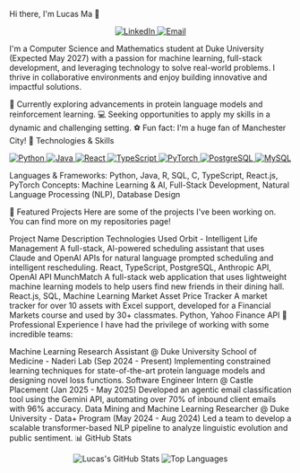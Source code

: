 Hi there, I'm Lucas Ma 👋
<p align="center">
<a href="https://www.linkedin.com/in/lucas-s-ma" target="_blank">
<img src="https://img.shields.io/badge/LinkedIn-0077B5?style=for-the-badge&logo=linkedin&logoColor=white" alt="LinkedIn"/>
</a>
<a href="mailto:lucas.ma@duke.edu">
<img src="https://img.shields.io/badge/Email-D14836?style=for-the-badge&logo=gmail&logoColor=white" alt="Email"/>
</a>
</p>
I'm a Computer Science and Mathematics student at Duke University (Expected May 2027) with a passion for machine learning, full-stack development, and leveraging technology to solve real-world problems. I thrive in collaborative environments and enjoy building innovative and impactful solutions.

🧠 Currently exploring advancements in protein language models and reinforcement learning.
💻 Seeking opportunities to apply my skills in a dynamic and challenging setting.
⚽ Fun fact: I'm a huge fan of Manchester City!
🔧 Technologies & Skills
<p align="left">
<a href="https://www.python.org" target="_blank"> <img src="https://img.shields.io/badge/Python-3776AB?style=for-the-badge&logo=python&logoColor=white" alt="Python"/> </a>
<a href="https://www.java.com" target="_blank"> <img src="https://img.shields.io/badge/Java-ED8B00?style=for-the-badge&logo=java&logoColor=white" alt="Java"/> </a>
<a href="https://reactjs.org/" target="_blank"> <img src="https://img.shields.io/badge/React-20232A?style=for-the-badge&logo=react&logoColor=61DAFB" alt="React"/> </a>
<a href="https://www.typescriptlang.org/" target="_blank"> <img src="https://img.shields.io/badge/TypeScript-007ACC?style=for-the-badge&logo=typescript&logoColor=white" alt="TypeScript"/> </a>
<a href="https://pytorch.org/" target="_blank"> <img src="https://img.shields.io/badge/PyTorch-EE4C2C?style=for-the-badge&logo=pytorch&logoColor=white" alt="PyTorch"/> </a>
<a href="https://www.postgresql.org" target="_blank"> <img src="https://img.shields.io/badge/PostgreSQL-316192?style=for-the-badge&logo=postgresql&logoColor=white" alt="PostgreSQL"/> </a>
<a href="https://www.mysql.com/" target="_blank"> <img src="https://img.shields.io/badge/MySQL-005C84?style=for-the-badge&logo=mysql&logoColor=white" alt="MySQL"/> </a>
</p>
Languages & Frameworks: Python, Java, R, SQL, C, TypeScript, React.js, PyTorch
Concepts: Machine Learning & AI, Full-Stack Development, Natural Language Processing (NLP), Database Design

🚀 Featured Projects
Here are some of the projects I've been working on. You can find more on my repositories page!

Project Name	Description	Technologies Used
Orbit - Intelligent Life Management	A full-stack, AI-powered scheduling assistant that uses Claude and OpenAI APIs for natural language prompted scheduling and intelligent rescheduling.	React, TypeScript, PostgreSQL, Anthropic API, OpenAI API
MunchMatch	A full-stack web application that uses lightweight machine learning models to help users find new friends in their dining hall.	React.js, SQL, Machine Learning
Market Asset Price Tracker	A market tracker for over 10 assets with Excel support, developed for a Financial Markets course and used by 30+ classmates.	Python, Yahoo Finance API
💼 Professional Experience
I have had the privilege of working with some incredible teams:

Machine Learning Research Assistant @ Duke University School of Medicine - Naderi Lab (Sep 2024 - Present)
Implementing constrained learning techniques for state-of-the-art protein language models and designing novel loss functions.
Software Engineer Intern @ Castle Placement (Jan 2025 - May 2025)
Developed an agentic email classification tool using the Gemini API, automating over 70% of inbound client emails with 96% accuracy.
Data Mining and Machine Learning Researcher @ Duke University - Data+ Program (May 2024 - Aug 2024)
Led a team to develop a scalable transformer-based NLP pipeline to analyze linguistic evolution and public sentiment.
📊 GitHub Stats
<!-- You will need to embed these using the appropriate Markdown. -->
<!-- Replace 'lucas-s-ma' with your actual GitHub username. -->
<p align="center">
<img src="https://github-readme-stats.vercel.app/api?username=lucas-s-ma&show_icons=true&theme=radical" alt="Lucas's GitHub Stats" />
<img src="https://github-readme-stats.vercel.app/api/top-langs/?username=lucas-s-ma&layout=compact&theme=radical" alt="Top Languages" />
</p>
